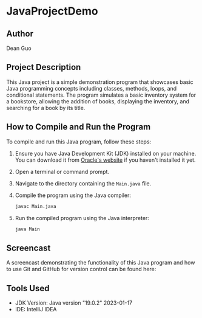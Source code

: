 
# JavaProjectDemo

## Author
Dean Guo

## Project Description
This Java project is a simple demonstration program that showcases basic Java programming concepts including classes, methods, loops, and conditional statements. The program simulates a basic inventory system for a bookstore, allowing the addition of books, displaying the inventory, and searching for a book by its title.

## How to Compile and Run the Program

To compile and run this Java program, follow these steps:

1. Ensure you have Java Development Kit (JDK) installed on your machine. You can download it from [Oracle's website](https://www.oracle.com/java/technologies/javase-downloads.html) if you haven't installed it yet.

2. Open a terminal or command prompt.

3. Navigate to the directory containing the `Main.java` file.

4. Compile the program using the Java compiler:
    ```bash
    javac Main.java
    ```

5. Run the compiled program using the Java interpreter:
    ```bash
    java Main
    ```

## Screencast
A screencast demonstrating the functionality of this Java program and how to use Git and GitHub for version control can be found here: 

## Tools Used
- JDK Version: Java version "19.0.2" 2023-01-17
- IDE: IntelliJ IDEA
